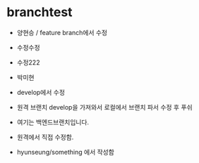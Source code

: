 # branchtest



- 양현승 / feature branch에서 수정
- 수정수정
- 수정222
- 박미현




- develop에서 수정



- 원격 브랜치 develop을 가져와서 로컬에서 브랜치 파서 수정 후 푸쉬

- 여기는 백엔드브랜치입니다.




- 원격에서 직접 수정함.

- hyunseung/something 에서 작성함

